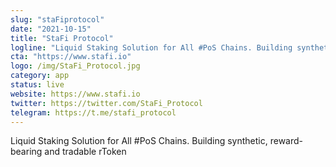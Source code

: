 ```yaml
---
slug: "staFiprotocol"
date: "2021-10-15"
title: "StaFi Protocol"
logline: "Liquid Staking Solution for All #PoS Chains. Building synthetic, reward-bearing and tradable rToken."
cta: "https://www.stafi.io"
logo: /img/StaFi_Protocol.jpg
category: app
status: live
website: https://www.stafi.io
twitter: https://twitter.com/StaFi_Protocol
telegram: https://t.me/stafi_protocol
---
```


Liquid Staking Solution for All #PoS Chains. Building synthetic, reward-bearing and tradable rToken
